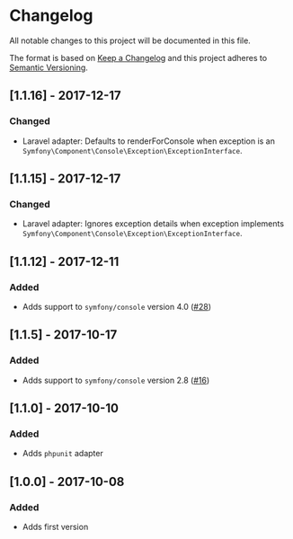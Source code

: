# Changelog
All notable changes to this project will be documented in this file.

The format is based on [Keep a Changelog](http://keepachangelog.com/)
and this project adheres to [Semantic Versioning](http://semver.org/).

## [1.1.16] - 2017-12-17
### Changed
- Laravel adapter: Defaults to renderForConsole when exception is an `Symfony\Component\Console\Exception\ExceptionInterface`.

## [1.1.15] - 2017-12-17
### Changed
- Laravel adapter: Ignores exception details when exception implements `Symfony\Component\Console\Exception\ExceptionInterface`.

## [1.1.12] - 2017-12-11
### Added
- Adds support to `symfony/console` version 4.0 ([#28](https://github.com/nunomaduro/collision/pull/28))

## [1.1.5] - 2017-10-17
### Added
- Adds support to `symfony/console` version 2.8 ([#16](https://github.com/nunomaduro/collision/pull/16))

## [1.1.0] - 2017-10-10
### Added
- Adds `phpunit` adapter

## [1.0.0] - 2017-10-08
### Added
- Adds first version
